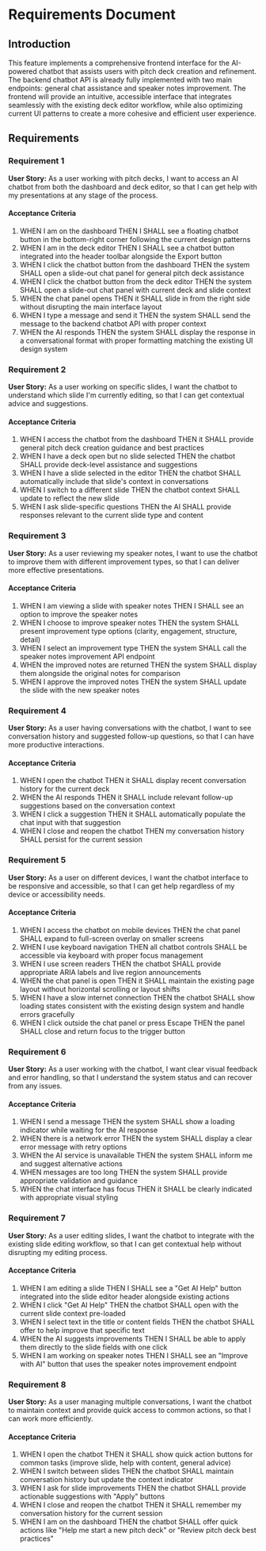 # Requirements Document

## Introduction

This feature implements a comprehensive frontend interface for the AI-powered chatbot that assists users with pitch deck creation and refinement. The backend chatbot API is already fully implemented with two main endpoints: general chat assistance and speaker notes improvement. The frontend will provide an intuitive, accessible interface that integrates seamlessly with the existing deck editor workflow, while also optimizing current UI patterns to create a more cohesive and efficient user experience.

## Requirements

### Requirement 1

**User Story:** As a user working with pitch decks, I want to access an AI chatbot from both the dashboard and deck editor, so that I can get help with my presentations at any stage of the process.

#### Acceptance Criteria

1. WHEN I am on the dashboard THEN I SHALL see a floating chatbot button in the bottom-right corner following the current design patterns
2. WHEN I am in the deck editor THEN I SHALL see a chatbot button integrated into the header toolbar alongside the Export button
3. WHEN I click the chatbot button from the dashboard THEN the system SHALL open a slide-out chat panel for general pitch deck assistance
4. WHEN I click the chatbot button from the deck editor THEN the system SHALL open a slide-out chat panel with current deck and slide context
5. WHEN the chat panel opens THEN it SHALL slide in from the right side without disrupting the main interface layout
6. WHEN I type a message and send it THEN the system SHALL send the message to the backend chatbot API with proper context
7. WHEN the AI responds THEN the system SHALL display the response in a conversational format with proper formatting matching the existing UI design system

### Requirement 2

**User Story:** As a user working on specific slides, I want the chatbot to understand which slide I'm currently editing, so that I can get contextual advice and suggestions.

#### Acceptance Criteria

1. WHEN I access the chatbot from the dashboard THEN it SHALL provide general pitch deck creation guidance and best practices
2. WHEN I have a deck open but no slide selected THEN the chatbot SHALL provide deck-level assistance and suggestions
3. WHEN I have a slide selected in the editor THEN the chatbot SHALL automatically include that slide's context in conversations
4. WHEN I switch to a different slide THEN the chatbot context SHALL update to reflect the new slide
5. WHEN I ask slide-specific questions THEN the AI SHALL provide responses relevant to the current slide type and content

### Requirement 3

**User Story:** As a user reviewing my speaker notes, I want to use the chatbot to improve them with different improvement types, so that I can deliver more effective presentations.

#### Acceptance Criteria

1. WHEN I am viewing a slide with speaker notes THEN I SHALL see an option to improve the speaker notes
2. WHEN I choose to improve speaker notes THEN the system SHALL present improvement type options (clarity, engagement, structure, detail)
3. WHEN I select an improvement type THEN the system SHALL call the speaker notes improvement API endpoint
4. WHEN the improved notes are returned THEN the system SHALL display them alongside the original notes for comparison
5. WHEN I approve the improved notes THEN the system SHALL update the slide with the new speaker notes

### Requirement 4

**User Story:** As a user having conversations with the chatbot, I want to see conversation history and suggested follow-up questions, so that I can have more productive interactions.

#### Acceptance Criteria

1. WHEN I open the chatbot THEN it SHALL display recent conversation history for the current deck
2. WHEN the AI responds THEN it SHALL include relevant follow-up suggestions based on the conversation context
3. WHEN I click a suggestion THEN it SHALL automatically populate the chat input with that suggestion
4. WHEN I close and reopen the chatbot THEN my conversation history SHALL persist for the current session

### Requirement 5

**User Story:** As a user on different devices, I want the chatbot interface to be responsive and accessible, so that I can get help regardless of my device or accessibility needs.

#### Acceptance Criteria

1. WHEN I access the chatbot on mobile devices THEN the chat panel SHALL expand to full-screen overlay on smaller screens
2. WHEN I use keyboard navigation THEN all chatbot controls SHALL be accessible via keyboard with proper focus management
3. WHEN I use screen readers THEN the chatbot SHALL provide appropriate ARIA labels and live region announcements
4. WHEN the chat panel is open THEN it SHALL maintain the existing page layout without horizontal scrolling or layout shifts
5. WHEN I have a slow internet connection THEN the chatbot SHALL show loading states consistent with the existing design system and handle errors gracefully
6. WHEN I click outside the chat panel or press Escape THEN the panel SHALL close and return focus to the trigger button

### Requirement 6

**User Story:** As a user working with the chatbot, I want clear visual feedback and error handling, so that I understand the system status and can recover from any issues.

#### Acceptance Criteria

1. WHEN I send a message THEN the system SHALL show a loading indicator while waiting for the AI response
2. WHEN there is a network error THEN the system SHALL display a clear error message with retry options
3. WHEN the AI service is unavailable THEN the system SHALL inform me and suggest alternative actions
4. WHEN messages are too long THEN the system SHALL provide appropriate validation and guidance
5. WHEN the chat interface has focus THEN it SHALL be clearly indicated with appropriate visual styling

### Requirement 7

**User Story:** As a user editing slides, I want the chatbot to integrate with the existing slide editing workflow, so that I can get contextual help without disrupting my editing process.

#### Acceptance Criteria

1. WHEN I am editing a slide THEN I SHALL see a "Get AI Help" button integrated into the slide editor header alongside existing actions
2. WHEN I click "Get AI Help" THEN the chatbot SHALL open with the current slide context pre-loaded
3. WHEN I select text in the title or content fields THEN the chatbot SHALL offer to help improve that specific text
4. WHEN the AI suggests improvements THEN I SHALL be able to apply them directly to the slide fields with one click
5. WHEN I am working on speaker notes THEN I SHALL see an "Improve with AI" button that uses the speaker notes improvement endpoint

### Requirement 8

**User Story:** As a user managing multiple conversations, I want the chatbot to maintain context and provide quick access to common actions, so that I can work more efficiently.

#### Acceptance Criteria

1. WHEN I open the chatbot THEN it SHALL show quick action buttons for common tasks (improve slide, help with content, general advice)
2. WHEN I switch between slides THEN the chatbot SHALL maintain conversation history but update the context indicator
3. WHEN I ask for slide improvements THEN the chatbot SHALL provide actionable suggestions with "Apply" buttons
4. WHEN I close and reopen the chatbot THEN it SHALL remember my conversation history for the current session
5. WHEN I am on the dashboard THEN the chatbot SHALL offer quick actions like "Help me start a new pitch deck" or "Review pitch deck best practices"